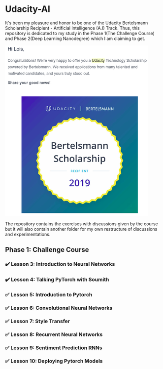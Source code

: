 # Udacity-AI

It's been my pleasure and honor to be one of the Udacity Bertelsmann Scholarship Recipient - Artificial Intelligence (A.I) Track. Thus, this repository is dedicated to my study in the Phase 1(The Challenge Course) and Phase 2(Deep Learning Nanodegree) which I am claiming to get. 

![Scholarship Badge](/assets/scholarship-badge.png)

The repository contains the exercises with discussions given by the course but it will also contain another folder for my own restructure of discussions and experimentations. 

## Phase 1: Challenge Course
### :heavy_check_mark: Lesson 3: Introduction to Neural Networks
### :heavy_check_mark: Lesson 4: Talking PyTorch with Soumith 
### :white_check_mark: Lesson 5: Introduction to Pytorch
### :white_check_mark: Lesson 6: Convolutional Neural Networks
### :white_check_mark: Lesson 7: Style Transfer
### :white_check_mark: Lesson 8: Recurrent Neural Networks
### :white_check_mark: Lesson 9: Sentiment Prediction RNNs
### :white_check_mark: Lesson 10: Deploying Pytorch Models
